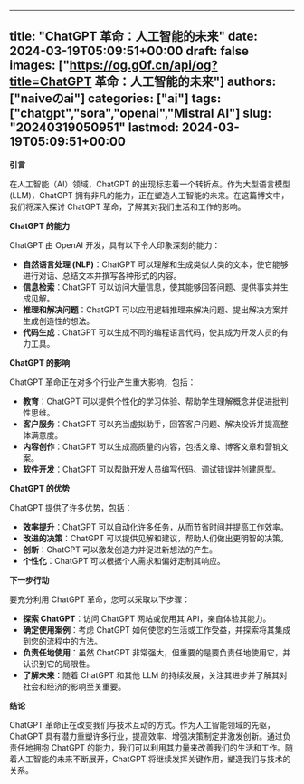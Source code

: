 
---
title: "ChatGPT 革命：人工智能的未来"
date: 2024-03-19T05:09:51+00:00
draft: false
images: ["https://og.g0f.cn/api/og?title=ChatGPT 革命：人工智能的未来"]
authors: ["naiveのai"]
categories: ["ai"]
tags: ["chatgpt","sora","openai","Mistral AI"]
slug: "20240319050951"
lastmod: 2024-03-19T05:09:51+00:00
---
**引言**

在人工智能（AI）领域，ChatGPT 的出现标志着一个转折点。作为大型语言模型 (LLM)，ChatGPT 拥有非凡的能力，正在塑造人工智能的未来。在这篇博文中，我们将深入探讨 ChatGPT 革命，了解其对我们生活和工作的影响。

**ChatGPT 的能力**

ChatGPT 由 OpenAI 开发，具有以下令人印象深刻的能力：

- **自然语言处理 (NLP)**：ChatGPT 可以理解和生成类似人类的文本，使它能够进行对话、总结文本并撰写各种形式的内容。
- **信息检索**：ChatGPT 可以访问大量信息，使其能够回答问题、提供事实并生成见解。
- **推理和解决问题**：ChatGPT 可以应用逻辑推理来解决问题、提出解决方案并生成创造性的想法。
- **代码生成**：ChatGPT 可以生成不同的编程语言代码，使其成为开发人员的有力工具。

**ChatGPT 的影响**

ChatGPT 革命正在对多个行业产生重大影响，包括：

- **教育**：ChatGPT 可以提供个性化的学习体验、帮助学生理解概念并促进批判性思维。
- **客户服务**：ChatGPT 可以充当虚拟助手，回答客户问题、解决投诉并提高整体满意度。
- **内容创作**：ChatGPT 可以生成高质量的内容，包括文章、博客文章和营销文案。
- **软件开发**：ChatGPT 可以帮助开发人员编写代码、调试错误并创建原型。

**ChatGPT 的优势**

ChatGPT 提供了许多优势，包括：

- **效率提升**：ChatGPT 可以自动化许多任务，从而节省时间并提高工作效率。
- **改进的决策**：ChatGPT 可以提供见解和建议，帮助人们做出更明智的决策。
- **创新**：ChatGPT 可以激发创造力并促进新想法的产生。
- **个性化**：ChatGPT 可以根据个人需求和偏好定制其响应。

**下一步行动**

要充分利用 ChatGPT 革命，您可以采取以下步骤：

- **探索 ChatGPT**：访问 ChatGPT 网站或使用其 API，亲自体验其能力。
- **确定使用案例**：考虑 ChatGPT 如何使您的生活或工作受益，并探索将其集成到您的流程中的方法。
- **负责任地使用**：虽然 ChatGPT 非常强大，但重要的是要负责任地使用它，并认识到它的局限性。
- **了解未来**：随着 ChatGPT 和其他 LLM 的持续发展，关注其进步并了解其对社会和经济的影响至关重要。

**结论**

ChatGPT 革命正在改变我们与技术互动的方式。作为人工智能领域的先驱，ChatGPT 具有潜力重塑许多行业，提高效率、增强决策制定并激发创新。通过负责任地拥抱 ChatGPT 的能力，我们可以利用其力量来改善我们的生活和工作。随着人工智能的未来不断展开，ChatGPT 将继续发挥关键作用，塑造我们与技术的关系。
